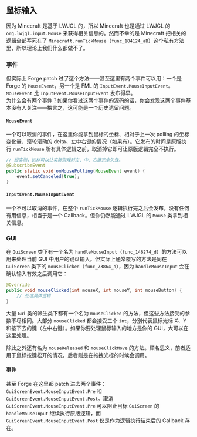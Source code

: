 ## 鼠标输入

因为 Minecraft 是基于 LWJGL 的，所以 Minecraft 也是通过 LWJGL 的 `org.lwjgl.input.Mouse` 来获得相关信息的。然而不幸的是 Minecraft 把相关的逻辑全部写死在了 `Minecraft.runTickMouse`（`func_184124_aB`）这个私有方法里，所以理论上我们什么都做不了。

### 事件

但实际上 Forge patch 过了这个方法——甚至这里有两个事件可以用：一个是 Forge 的 `MouseEvent`，另一个是 FML 的 `InputEvent.MouseInputEvent`。`MouseEvent` 比 `InputEvent.MouseInputEvent` 发布得早。  
为什么会有两个事件？如果你看过这两个事件的源码的话，你会发现这两个事件基本没有人关注——换言之，这可能是一个历史遗留问题。

#### `MouseEvent`

一个可以取消的事件，在这里你能拿到鼠标的坐标、相对于上一次 polling 的坐标变化量、滚轮滚动的 delta、左中右键的情况（如果有）。它发布的时间是原版执行 `runTickMouse` 所有具体逻辑之前，取消掉它即可让原版逻辑完全不执行。

```java
// 经实测，这样可以让实际游戏时左、中、右键完全失效。
@SubscribeEvent
public static void onMousePolling(MouseEvent event) {
    event.setCanceled(true);
}
```

#### `InputEvent.MouseInputEvent`

一个不可以取消的事件，在整个 `runTickMouse` 逻辑执行完之后会发布，没有任何有用信息，相当于是一个 Callback。但你仍然能通过 LWJGL 的 `Mouse` 类拿到相关信息。

### GUI

在 `GuiScreen` 类下有一个名为 `handleMouseInput`（`func_146274_d`）的方法可以用来处理当前 GUI 中用户的键盘输入。但实际上通常覆写的方法是同在 `GuiScreen` 类下的 `mouseClicked`（`func_73864_a`），因为 `handleMouseInput` 会在确认输入有效之后调用它：

```java
@Override
public void mouseClicked(int mouseX, int mouseY, int mouseButton) {
    // 处理具体逻辑
}
```

大量 `Gui` 类的派生类下都有一个名为 `mouseClicked` 的方法，但这些方法接受的参数不尽相同。大部分 `mouseClicked` 都会接受三个 `int`，分别代表鼠标光标 X、Y 和按下去的键（左中右键）。如果你要处理鼠标输入的地方是你的 GUI，大可以在这里处理。

除此之外还有名为 `mouseReleased` 和 `mouseClickMove` 的方法。顾名思义，前者适用于鼠标按键松开的情况，后者则是在拖拽光标的时候会调用。

#### 事件

甚至 Forge 在这里都 patch 进去两个事件：`GuiScreenEvent.MouseInputEvent.Pre` 和 `GuiScreenEvent.MouseInputEvent.Post`。取消 `GuiScreenEvent.MouseInputEvent.Pre` 可以阻止目标 `GuiScreen` 的 `handleMouseInput` 继续执行原版逻辑，而 `GuiScreenEvent.MouseInputEvent.Post` 仅是作为逻辑执行结束后的 Callback 存在。

